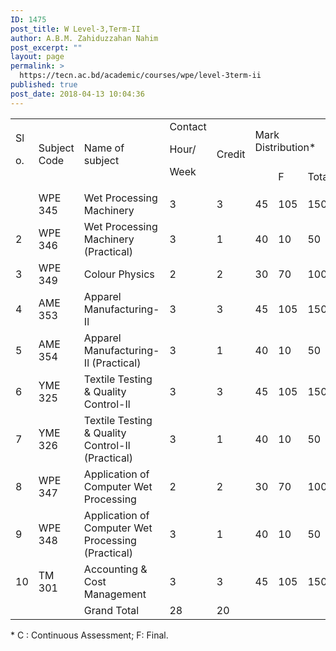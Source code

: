```yaml
---
ID: 1475
post_title: W Level-3,Term-II
author: A.B.M. Zahiduzzahan Nahim
post_excerpt: ""
layout: page
permalink: >
  https://tecn.ac.bd/academic/courses/wpe/level-3term-ii
published: true
post_date: 2018-04-13 10:04:36
---
```

<table width="631">
<tbody>
<tr>
<td rowspan="2" width="34">Sl

o.</td>
<td rowspan="2" width="86">Subject Code</td>
<td rowspan="2" width="228">Name of subject</td>
<td rowspan="2" width="56">Contact

Hour/

Week</td>
<td rowspan="2" width="57">Credit</td>
<td colspan="3" width="169">Mark Distribution*</td>
</tr>
<tr>
<td width="57"></td>
<td width="56">F</td>
<td width="56">Total</td>
</tr>
<tr>
<td width="34"></td>
<td width="86">WPE 345</td>
<td width="228">Wet Processing Machinery</td>
<td width="56">3</td>
<td width="57">3</td>
<td width="57">45</td>
<td width="56">105</td>
<td width="56">150</td>
</tr>
<tr>
<td width="34">2</td>
<td width="86">WPE 346</td>
<td width="228">Wet Processing Machinery (Practical)</td>
<td width="56">3</td>
<td width="57">1</td>
<td width="57">40</td>
<td width="56">10</td>
<td width="56">50</td>
</tr>
<tr>
<td width="34">3</td>
<td width="86">WPE 349</td>
<td width="228">Colour Physics</td>
<td width="56">2</td>
<td width="57">2</td>
<td width="57">30</td>
<td width="56">70</td>
<td width="56">100</td>
</tr>
<tr>
<td width="34">4</td>
<td width="86">AME 353</td>
<td width="228">Apparel Manufacturing-Il</td>
<td width="56">3</td>
<td width="57">3</td>
<td width="57">45</td>
<td width="56">105</td>
<td width="56">150</td>
</tr>
<tr>
<td width="34">5</td>
<td width="86">AME 354</td>
<td width="228">Apparel Manufacturing-Il (Practical)</td>
<td width="56">3</td>
<td width="57">1</td>
<td width="57">40</td>
<td width="56">10</td>
<td width="56">50</td>
</tr>
<tr>
<td width="34">6</td>
<td width="86">YME 325</td>
<td width="228">Textile Testing &amp; Quality Control-Il</td>
<td width="56">3</td>
<td width="57">3</td>
<td width="57">45</td>
<td width="56">105</td>
<td width="56">150</td>
</tr>
<tr>
<td width="34">7</td>
<td width="86">YME 326</td>
<td width="228">Textile Testing &amp; Quality Control-Il (Practical)</td>
<td width="56">3</td>
<td width="57">1</td>
<td width="57">40</td>
<td width="56">10</td>
<td width="56">50</td>
</tr>
<tr>
<td width="34">8</td>
<td width="86">WPE 347</td>
<td width="228">Application of Computer Wet Processing</td>
<td width="56">2</td>
<td width="57">2</td>
<td width="57">30</td>
<td width="56">70</td>
<td width="56">100</td>
</tr>
<tr>
<td width="34">9</td>
<td width="86">WPE 348</td>
<td width="228">Application of Computer Wet Processing (Practical)</td>
<td width="56">3</td>
<td width="57">1</td>
<td width="57">40</td>
<td width="56">10</td>
<td width="56">50</td>
</tr>
<tr>
<td width="34">10</td>
<td width="86">TM 301</td>
<td width="228">Accounting &amp; Cost Management</td>
<td width="56">3</td>
<td width="57">3</td>
<td width="57">45</td>
<td width="56">105</td>
<td width="56">150</td>
</tr>
<tr>
<td width="34"></td>
<td width="86"></td>
<td width="228">Grand Total</td>
<td width="56">28</td>
<td width="57">20</td>
<td width="57"></td>
<td width="56"></td>
<td width="56"></td>
</tr>
</tbody>
</table>
* C : Continuous Assessment; F: Final.
